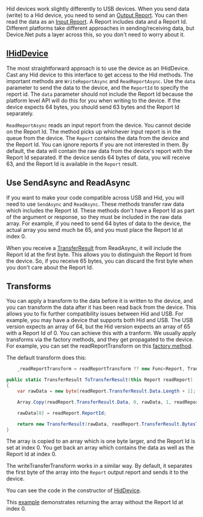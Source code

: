 Hid devices work slightly differently to USB devices. When you send data (write) to a Hid device, you need to send an [Output Report](https://docs.microsoft.com/en-us/windows-hardware/drivers/hid/sending-hid-reports). You can then read the data as an [Input Report](https://docs.microsoft.com/en-us/windows-hardware/drivers/hid/obtaining-hid-reports). A Report includes data and a Report Id. Different platforms take different approaches in sending/receiving data, but Device.Net puts a layer across this, so you don't need to worry about it. 

## [IHidDevice](https://melbournedeveloper.github.io/Device.Net/api/Hid.Net.IHidDevice.html)
The most straightforward approach is to use the device as an IHidDevice. Cast any Hid device to this interface to get access to the Hid methods. The important methods are `WriteReportAsync` and `ReadReportAsync`. Use the `data` parameter to send the data to the device, and the `ReportId` to specify the report id. The `data` parameter should not include the Report Id because the platform level API will do this for you when writing to the device. If the device expects 64 bytes, you should send 63 bytes and the Report Id separately. 

`ReadReportAsync` reads an input report from the device. You cannot decide on the Report Id. The method picks up whichever input report is in the queue from the device. The `Report` contains the data from the device and the Report Id. You can ignore reports if you are not interested in them. By default, the data will contain the raw data from the device's report with the Report Id separated. If the device sends 64 bytes of data, you will receive 63, and the Report Id is available in the `Report` result.

## Use SendAsync and ReadAsync
If you want to make your code compatible across USB and Hid, you will need to use `SendAsync` and `ReadAsync`. These methods transfer raw data which includes the Report Id. These methods don't have a Report Id as part of the argument or response, so they must be included in the raw data array. For example, if you need to send 64 bytes of data to the device, the actual array you send much be 65, and you must place the Report Id at index 0.

When you receive a [TransferResult](https://melbournedeveloper.github.io/Device.Net/api/Device.Net.TransferResult.html) from ReadAsync, it will include the Report Id at the first byte. This allows you to distinguish the Report Id from the device. So, if you receive 65 bytes, you can discard the first byte when you don't care about the Report Id.

## Transforms
You can apply a transform to the data before it is written to the device, and you can transform the data after it has been read back from the device. This allows you to fix further compatibility issues between Hid and USB. For example, you may have a device that supports both Hid and USB. The USB version expects an array of 64, but the Hid version expects an array of 65 with a Report Id of 0. You can achieve this with a tranform. We usually apply transforms via the factory methods, and they get propagated to the device. For example, you can set the readReportTransform on this [factory method](https://melbournedeveloper.github.io/Device.Net/api/Hid.Net.Windows.WindowsHidDeviceFactoryExtensions.html).

The default transform does this:

```cs
	_readReportTransform = readReportTransform ?? new Func<Report, TransferResult>((readReport) => readReport.ToTransferResult());
```

```cs
public static TransferResult ToTransferResult(this Report readReport)
{
    var rawData = new byte[readReport.TransferResult.Data.Length + 1];

    Array.Copy(readReport.TransferResult.Data, 0, rawData, 1, readReport.TransferResult.Data.Length);

    rawData[0] = readReport.ReportId;

    return new TransferResult(rawData, readReport.TransferResult.BytesTransferred);
}
```

The array is copied to an array which is one byte larger, and the Report Id is set at index 0. You get back an array which contains the data as well as the Report Id at index 0.

The writeTransferTransform works in a similar way. By default, it separates the first byte of the array into the `Report` output report and sends it to the device.

You can see the code in the constructor of [HidDevice](https://github.com/MelbourneDeveloper/Device.Net/blob/develop/src/Hid.Net/HidDevice.cs).

This [example](https://github.com/MelbourneDeveloper/Device.Net/blob/1fc877701e22542fb45706997a42bca15fd81a82/src/Device.Net.UnitTests/IntegrationTests.cs#L174) demonstrates returning the array without the Report Id at index 0.